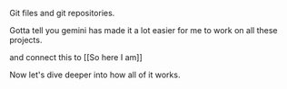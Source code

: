 
Git files and git repositories. 

Gotta tell you gemini has made it a lot easier for me to work on all these projects. 

and connect this to [[So here I am]]

Now let's dive deeper into how all of it works.